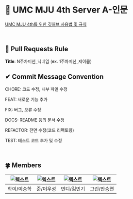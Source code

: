 # 💚 UMC MJU 4th Server A-인문
[UMC MJU 4th를 위한 깃허브 사용법 및 규칙](https://makeus-challenge.notion.site/UMC-MJU-GITHUB-RULE-37679fa4f8fb4af4b2d0504b2a3e432d)

<br>

## 🌱 Pull Requests Rule 
**Title**: N주차미션_닉네임 (ex. 1주차미션_제이콥)

## ✔ Commit Message Convention
CHORE: 코드 수정, 내부 파일 수정

FEAT: 새로운 기능 추가

FIX: 버그, 오류 수정

DOCS: README 등의 문서 수정

REFACTOR: 전면 수정(코드 리펙토링)

TEST: 테스트 코드 추가 및 수정

<br>

## 🍀 Members
| [![텍스트](https://avatars.githubusercontent.com/u/90025978?v=4)](https://github.com/leeseunghakhello) | [![텍스트](https://avatars.githubusercontent.com/u/116648310?v=4)](https://github.com/dtd1614) | [![텍스트](https://avatars.githubusercontent.com/u/102508014?v=4)](https://github.com/KanuBang) | [![텍스트](https://avatars.githubusercontent.com/u/88308933?v=4)](https://github.com/xloyeon) |
|:---:|:---:|:---:|:---:|
| 학이/이승학 | 준/이우성 | 민디/김민기 | 그린/안승연 |
